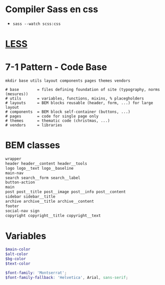 # Compiler Sass en css
- `sass --watch scss:css`

# [LESS](https://openclassrooms.com/en/courses/1281906-simplifiez-vous-la-vie-avec-less)

# 7-1 Pattern - Code Base

```shell
mkdir base utils layout components pages themes vendors

# base        = files defining foundation of site (typography, norms (mesures))
# utils       = variables, functions, mixins, % placegholders
# layouts     = BEM blocks reusable (header, form, ...) for large layout
# components  = BEM block self-container (buttons, ...)
# pages       = code for single page only
# themes      = thematic code (christmas, ...)
# vendors     = libraries
```

# BEM classes

```scss
wrapper
header header__content header__tools
logo logo__text logo__baseline
main-nav
search search__form search__label
button-action
main
post post__title post__image post__info post__content
sidebar sidebar__title
archive archive__title archive__content
footer
social-nav sign
copyright copyright__title copyright__text
```

# Variables

```scss
$main-color
$alt-color
$bg-color
$text-color

$font-family: 'Montserrat';
$font-family-fallback: 'Helvetica', Arial, sans-serif;

